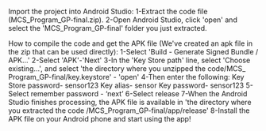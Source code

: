 Import the project into Android Studio:
1-Extract the code file (MCS_Program_GP-final.zip).
2-Open Android Studio, click 'open' and select the 'MCS_Program_GP-final' folder you just extracted.

How to compile the code and get the APK file (We've created an apk file in the zip that can be used directly): 
1-Select 'Build - Generate Signed Bundle / APK...'
2-Select 'APK'-'Next'
3-In the 'Key Store path' line, select 'Choose existing...', and select 'the directory where you unzipped the code/MCS_ Program_GP-final/key.keystore' - 'open'
4-Then enter the following:
Key Store password- sensor123
Key alias- sensor
Key password- sensor123
5-Select remember password - ‘next’
6-Select release
7-When the Android Studio finishes processing, the APK file is available in 'the directory where you extracted the code /MCS_Program_GP-final/app/release'
8-Install the APK file on your Android phone and start using the app!

